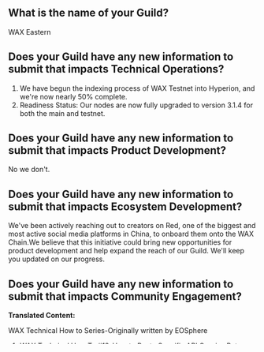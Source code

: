 ## What is the name of your Guild?

WAX Eastern

## Does your Guild have any new information to submit that impacts Technical Operations?

1. We have begun the indexing process of WAX Testnet into Hyperion, and we're now nearly 50% complete.
3. Readiness Status: Our nodes are now fully upgraded to version 3.1.4 for both the main and testnet. 

## Does your Guild have any new information to submit that impacts Product Development?

No we don't.

## Does your Guild have any new information to submit that impacts Ecosystem Development?

We've been actively reaching out to creators on Red, one of the biggest and most active social media platforms in China, to onboard them onto the WAX Chain.We believe that this initiative could bring new opportunities for product development and help expand the reach of our Guild. We'll keep you updated on our progress.

## Does your Guild have any new information to submit that impacts Community Engagement?


**Translated Content:**

WAX Technical How to Series-Originally written by EOSphere
1. [WAX Technical How To #13-How to Route Specific API Queries Between Nodes
](https://mp.weixin.qq.com/s/yiIR7nFDNWeBBLemdIU8Dg)
2. [WAX Technical How To #14-Configure Websocket Support on a WAX Load Balancer](https://mp.weixin.qq.com/s/lh-ZCZqT49Gzyzt6CvuVdg)
3. [WAX Technical How To #15.1-Introduction to WAX Hyperion Full History](https://mp.weixin.qq.com/s/PGYMuE6RgMNhlzifXj0SMg)

WAX Related News
1. [WAX Cloud Wallet Unveils Major Upgrades with Redesigned User Experience
](https://mp.weixin.qq.com/s/Knj-cBc_RKmuv33uRx7tlA)
2. [From Pixels to Possibilities: How WAX NFTs Will Transform the Metaverse](https://mp.weixin.qq.com/s/1X_6PZJewwn2ae0U-b_vCw)
5. [The Exciting World of DeFi on the WAX Blockchain
](https://mp.weixin.qq.com/s/E_adbB71-gybc8vF0Nyi3g)
4. [How is the EOS IBC Relevant to WAX?
](https://mp.weixin.qq.com/s/CC2GNLDiLaypZD6rNv-2NA)
3. [Galactic Hubs Launches Season Two of Grant Program
](https://mp.weixin.qq.com/s/EdgL87pUUcABy7VQujrZYQ)
4. [Alien Worlds: Syndicate Underground Issue #4
](https://mp.weixin.qq.com/s/E7ZEhRwmmiu-tvlu5n_hrQ)

4. [Alien Worlds: Syndicate Underground Issue #5
](https://mp.weixin.qq.com/s/6DMMy9N4OUJp_7xNgXU3qg)
4. [Alien Worlds: Syndicate Underground Issue #6
](https://mp.weixin.qq.com/s/G1NRIGigw9C6ErEhOptx2A)


**Community management initiatives** :

We're continuing to host our trivia events twice a week in our Telegram group, which is helping to increase community engagement and improve community members' knowledge about WAX-based projects.

In addition to this, we're providing 24/7 support to the Chinese WAX community through our Telegram and Discord channels. We're also sharing the latest news about WAX on our official Twitter, Weibo, and WeChat accounts.

We're committed to supporting and growing the WAX community and will continue to explore new ways to engage and educate our members.




## Do you have any feedback for improving the Office of Inspector General, the Inspector General Guidelines, or this form?

Thank you OIGs for your efforts and guidance. We don't have any feedback at this time.



